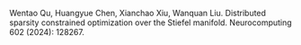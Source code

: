Wentao Qu, Huangyue Chen, Xianchao Xiu, Wanquan Liu. Distributed sparsity constrained optimization over the Stiefel manifold. Neurocomputing 602 (2024): 128267.
